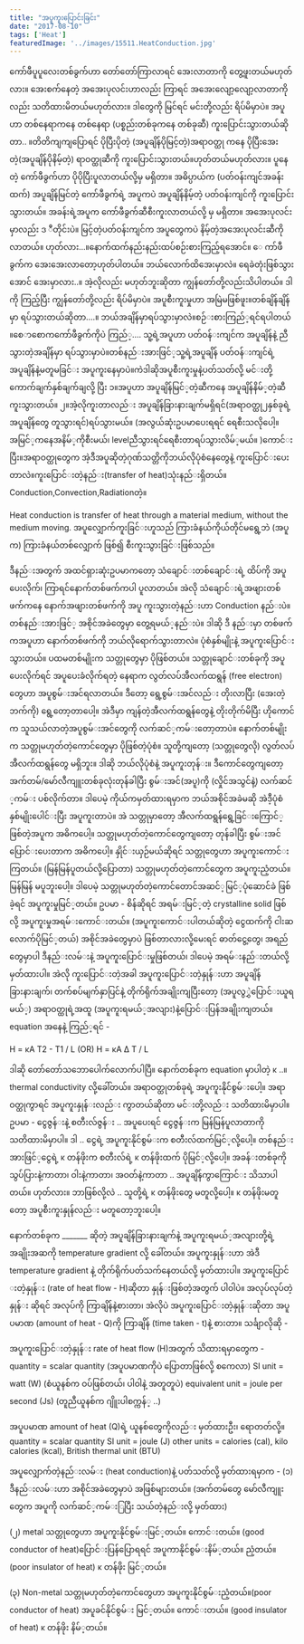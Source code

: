 ```yaml
---
title: "အပူကူးပြောင်းခြင်း"
date: "2017-08-10"
tags: ['Heat']
featuredImage: '../images/15511.HeatConduction.jpg'
---
```

ကော်ဖီပူပူလေးတစ်ခွက်ဟာ တော်တော်ကြာလာရင် အေးလာတာကို တွေ့ဖူးတယ်မဟုတ်လား။ အေးစက်နေတဲ့ အအေးပုလင်းဟာလည်း ကြာရင် အအေးလျော့လျော့လာတာကိုလည်း သတိထားမိတယ်မဟုတ်လား။ ဒါတွေကို မြင်ရင် မင်းတို့လည်း ရိပ်မိမှာပဲ။ အပူဟာ တစ်နေရာကနေ တစ်နေရာ (ပစ္စည်းတစ်ခုကနေ တစ်ခုဆီ) ကူးပြောင်းသွားတယ်ဆိုတာ.. ။တိတိကျကျပြောရင် ပိုပြီးပိုတဲ့ (အပူချိန်ပိုမြင့်တဲ့)အရာဝတ္ထု ကနေ ပိုပြီးအေးတဲ့(အပူချိန်ပိုနိမ့်တဲ့) ရာဝတ္ထုဆီကို ကူးပြောင်းသွားတယ်။ဟုတ်တယ်မဟုတ်လား။ ပူနေတဲ့ ကော်ဖီခွက်ဟာ ပိုပိုပြီးပူလာတယ်လို့မှ မရှိတာ။ အဓိပ္ပာယ်က (ပတ်ဝန်းကျင်အခန်းထက်) အပူချိန်မြင်တဲ့ ကော်ဖီခွက်ရဲ့ အပူကပဲ အပူချိန်နိမ့်တဲ့ ပတ်ဝန်းကျင်ကို ကူးပြောင်းသွားတယ်။ အခန်းရဲ့အပူက ကော်ဖီခွက်ဆီစီးကူးလာတယ်လို့ မှ မရှိတာ။ အအေးပုလင်းမှာလည်း ဒ ီတိုင်းပဲ။ မြင့်တဲ့ပတ်ဝန်းကျင်က အပူတွေကပဲ နိမ့်တဲ့အအေးပုလင်းဆီကိုလာတယ်။ ဟုတ်လား...။နောက်ထက်နည်းနည်းထပ်စဉ်းစားကြည့်ရအောင်။ ေ ကာ်ဖီခွက်က အေးအေးလာတော့ဟုတ်ပါတယ်။ ဘယ်လောက်ထိအေးမှာလဲ။ ရေခဲတုံးဖြစ်သွားအောင် အေးမှာလား..။ အဲ့လိုလည်း မဟုတ်ဘူးဆိုတာ ကျွန်တော်တို့လည်းသိပါတယ်။ ဒါကို ကြည့်ပြီး ကျွန်တော်တို့လည်း ရိပ်မိမှာပဲ။ အပူစီးကူးမှုဟာ အမြဲမဖြစ်​ဖူး။တစ်​ချိန်​ချိန်​မှာ ရပ်​သွားတယ်​ဆိုတာ....။ ဘယ်​အချိန်​မှာရပ်​သွားမှာလဲ။စဉ်​းစားကြည်​့ရင်​ ရပါတယ်​။​စေ​ာ​စောက​ကော်​ဖီခွက်​ကိုပဲ ကြည်​့.... သူ့ရဲ့အပူဟာ ပတ်​ဝန်​းကျင်​က အပူချိန်​နဲ့ ညီသွားတဲ့အချိန်​မှာ ရပ်​သွားမှာပဲ။တစ်​နည်​းအားဖြင်​့သူ့ရဲ့အပူချိန်​ ပတ်​ဝန်​းကျင်​ရဲ့အပူချိန်​နဲ့မတူမခြင်​း အပူကူး​နေမှာပဲ။ကဲဒါဆိုအပူစီးကူးမှုနဲ့ပတ်​သတ်​လို့ မင်​းတို့​ကောက်​ချက်​နှစ်​ချက်​ချလို့ ပြီး
၁။အပူဟာ အပူချိန်​မြင်​့တဲ့ဆီက​နေ အပူချိန်​နိမ်​့တဲ့ဆီကူးသွားတယ်​။
၂။အဲ့လိုကူးတာလည်​း အပူချိန်​ခြားနားချက်​မရှိရင်​(အရာဝတ္ထု၂နှစ်​ခုရဲ့အပူချိန်​​တွေ တူသွားရင်​)ရပ်​သွားမယ်​။ (အလွယ်​ဆုံးဥပမာ​ပေးရရင်​ ​ရေစီးသလို​ပေါ့။အမြင်​့က​နေအနိမ်​့ကိုစီးမယ်​၊ levelညီသွားရင်​ ​ရေစီးတာရပ်​သွားလိမ်​့မယ်​။ )​ကောင်​းပြီး။အရာဝတ္ထု​တွေက အဲ့ဒီအပူဆိုတဲ့ဂုဏ်​သတ္တိကိုဘယ်​လိုပုံစံ​နေ​တွေနဲ့ ကူး​ပြောင်​း​ပေးတာလဲ။ကူး​ပြောင်​းတဲ့နည်​း(transfer of heat)သုံးနည်​းရှိတယ်​။Conduction,Convection,Radiationတဲ့။


Heat conduction is transfer of heat through a material medium, without the medium moving.
အပူ​လျှောက်​ကူးခြင်​းဟူသည်​ ကြားခံနယ်​ကိုယ်​တိုင်​မ​ရွေ့ဘဲ (အပူက) ကြားခံနယ်​တစ်​​လျှောက်​ ဖြစ်​၍ စီးကူးသွားခြင်​းဖြစ်​သည်​။


ဒီနည်​းအတွက်​ အထင်​ရှားဆုံးဥပမာက​တော့ သံ​ချောင်​းတစ်​​ချောင်​းရဲ့ ထိပ်​ကို အပူ​ပေးလိုက်​၊ ကြာရင်​​နောက်​တစ်​ဖက်​ကပါ ပူလာတယ်​။ အဲလို သံ​ချောင်​းရဲ့အဖျားတစ်​ဖက်​က​နေ ​နောက်​အဖျားတစ်​ဖက်​ကို အပူ ကူးသွားတဲ့နည်​းဟာ Conduction နည်​းပဲ။ တစ်​နည်​းအားဖြင်​့ အစိုင်​အခဲ​တွေမှာ ​တွေ့ရမယ်​့နည်​းပဲ။ ဒါဆို ဒီ နည်​းမှာ တစ်​ဖက်​ကအပူဟာ ​နောက်​တစ်​ဖက်​ကို ဘယ်​လို​ရောက်​သွားတာလဲ။ ပုံစံနှစ်​မျိုးနဲ့ အပူကူး​ပြောင်​းသွားတယ်​။ ပထမတစ်​မျိုးက သတ္တု​တွေမှာ ပိုဖြစ်​တယ်​။ သတ္တု​ချောင်​းတစ်​ခုကို အပူ​ပေးလိုက်​ရင်​ အပူ​ပေးခံလိုက်​ရတဲ့ ​နေရာက လွတ်​လပ်​အီလက်​ထရွန်​ (free electron)​တွေဟာ အပူစွမ်​းအင်​ရလာတယ်​။ ဒီ​တော့ ​ရွေ့စွမ်​းအင်​လည်​း တိုးလာပြီး (​အေးတဲ့ဘက်​ကို) ​ရွေ့​တော့တာ​ပေါ့။ အဲဒီမှာ ကျန်​တဲ့အီလက်​ထရွန်​​တွေနဲ့ တိုးတိုက်​မိပြီး ဟို​ကောင်​က သူသယ်​လာတဲ့အပူစွမ်​းအင်​​တွေကို လက်​ဆင်​့ကမ်​း​တော့တာပဲ။ ​နောက်​တစ်​မျိုးက​ သတ္တုမဟုတ်​တဲ့​ကောင်​​တွေမှာ ပိုဖြစ်​တဲ့ပုံစံ။ သူတို့ကျ​တော့ (သတ္တု​တွေလို) လွတ်​လပ်​အီလက်​ထရွန်​​တွေ မရှိဘူး။ ဒါဆို ဘယ်​လိုပုံစံနဲ့ အပူကူးတုန်​း။ ဒီ​ကောင်​​တွေကျ​တော့ အက်​တမ်​/​မော်​လီကျူးတစ်​ခုလုံးတုန်​ခါပြီး စွမ်​းအင်​(အပူ)ကို (လှိုင်​အသွင်​နဲ့) လက်​ဆင်​့ကမ်​း ပစ်​လိုက်​တာ။ ဒါ​ပေမဲ့ ကိုယ်​ကမှတ်​ထားရမှာက ဘယ်​အစိုင်​အခဲမဆို အဲဒီ့ပုံစံ နှစ်​မျိုး​ပေါင်​းပြီး အပူကူးတာပဲ။ အဲ သတ္တုမှာ​တော့ အီလက်​ထရွန်​​ရွေ့ခြင်​း​ကြောင်​့ ဖြစ်​တဲ့အပူက အဓိက​ပေါ့။ သတ္တုမဟုတ်​တဲ့​ကောင်​​​တွေကျ​တော့ တုန်​ခါပြီး စွမ်​းအင်​​ပြောင်​း​ပေးတာက အဓိက​ပေါ့။ နှိုင်​းယှဉ်​မယ်​ဆိုရင်​ သတ္တု​တွေဟာ အပူကူး​ကောင်​းကြတယ်​။ (မြန်​မြန်​ပူတယ်​လို့ ​ပြောတာ) သတ္တုမဟုတ်​တဲ့​ကောင်​​တွေက အပူကူးညံ့တယ်​။ မြန်​မြန်​ မပူဘူး​ပေါ့။ ဒါ​ပေမဲ့ သတ္တုမဟုတ်​တဲ့​ကောင်​​တောင်​ အဆင်​့မြင်​့ပုံ​ဆောင်​ခဲ ဖြစ်​ခဲ့ရင်​ အပူကူးမှုမြင်​့တယ်​။ ဥပမာ - စိန်​ဆိုရင်​ အရမ်​းမြင်​့တဲ့ crystalline solid ဖြစ်​လို့ အပူကူးမှုအရမ်​း​ကောင်​းတယ်​။ (အပူကူး​ကောင်​းပါတယ်​ဆိုတဲ့ ​ငွေထက်​ကို ငါးဆ​လောက်​ပိုမြင်​့တယ်​) အစိုင်​အခဲ​တွေမှာပဲ ဖြစ်​တာလားလို့​မေးရင်​ ဓာတ်​​ငွေ့​တွေ၊ အရည်​​တွေမှာပါ ဒီနည်​းလမ်​းနဲ့ အပူကူး​ပြောင်​းမှုဖြစ်​တယ်​၊ ဒါ​ပေမဲ့ အရမ်​းနည်​းတယ်​လို့ မှတ်​ထားပါ။
အဲလို ကူး​ပြောင်​းတဲ့အခါ အပူကူး​ပြောင်​းတဲ့နှုန်​းဟာ အပူချိန်​ခြားနားချက်​၊ တက်​စပ်​မျက်​နှာပြင်​နဲ့ တိုက်​ရိုက်​အချိုးကျပြီး​တော့ (အပူလွွှဲ​ပြောင်​းယူရမယ်​့) အရာဝတ္ထုရဲ့အထူ (အပူကူးရမယ်​့အလျား)နဲ့ ​ပြောင်​းပြန်​အချိုးကျတယ်​။ equation အ​နေနဲ့ ကြည်​့ရင်​ -

H = κA T2 - T1 / L   (OR)   H = κA Δ T / L

ဒါဆို ​တော်​​တော်​သ​ဘော​ပေါက်​​လောက်​ပါပြီ။ ​နောက်​တစ်​ခုက equation မှာပါတဲ့ κ ..။ thermal conductivity လို့​ခေါ်တယ်​။ အရာဝတ္ထုတစ်​ခုရဲ့ အပူကူးနိုင်​စွမ်​း​ပေါ့။ အရာဝတ္ထုကွာရင်​ အပူကူးနှုန်​းလည်​း ကွာတယ်​ဆိုတာ မင်​းတို့လည်​း သတိထားမိမှာပါ။ ဥပမာ - ​ငွေဇွန်​းနဲ့ စတီးလ်​ဇွန်​း .. အပူ​ပေးရင်​ ​ငွေဇွန်​းက မြန်​မြန်​ပူလာတာကို သတိထားမိမှာပါ။ ဒါ .. ​ငွေရဲ့ အပူကူးနိုင်​စွမ်​းက စတီးလ်​ထက်​မြင်​့လို့​ပေါ့။ တစ်​နည်​းအားဖြင်​့​ငွေရဲ့ κ တန်​ဖိုးက စတီးလ်​ရဲ့ κ တန်​ဖိုးထက်​ ပိုမြင်​့လို့​ပေါ့။ အခန်​းတစ်​ခုကို သွပ်​ပြားနဲ့ကာတာ၊ ဝါးနဲ့ကာတာ၊ အဝတ်​နဲ့ကာတာ .. အပူချိန်​ကွာ​ကြောင်​း သိသာပါတယ်​။ ဟုတ်​လား။ ဘာဖြစ်​လို့လဲ .. သူတို့ရဲ့ κ တန်​ဖိုး​တွေ မတူလို့​ပေါ့။ κ တန်​ဖိုးမတူ​တော့ အပူစီးကူးနှုန်​လည်​း မတူ​တော့ဘူး​ပေါ့။

​နောက်​တစ်​ခုက _______ ဆိုတဲ့ အပူချိန်​ခြားနားချက်​နဲ့ အပူကူးရမယ်​့အလျားတို့ရဲ့ အချိုးအဆကို temperature gradient လို့ ​ခေါ်တယ်​။ အပူကူးနှုန်​းဟာ အဲဒီ temperature gradient နဲ့ တိုက်​ရိုက်​ပတ်​သက်​​နေတယ်​လို့ မှတ်​ထားပါ။
အပူကူး​ပြောင်​းတဲ့နှုန်​း (rate of heat flow - H)ဆိုတာ နှုန်​းဖြစ်​တဲ့အတွက်​ ပါဝါပဲ။ အလုပ်​လုပ်​တဲ့နှုန်​း ဆိုရင်​ အလုပ်​ကို ကြာချိန်​နဲ့စားတာ၊ အဲလိုပဲ အပူကူး​ပြောင်​းတဲ့နှုန်​းဆိုတာ အပူပမာဏ (amount of heat - Q)ကို ကြာချိန်​ (time taken - t)နဲ့ စားတာ။ သင်္ချာလိုဆို -



အပူကူး​ပြောင်​းတဲ့နှုန်​း rate of heat flow (H)အတွက်​ သိထားရမှာ​တွေက -
quantity = scalar quantity    (အပူပမာဏကိုပဲ ​ပြောတာဖြစ်​လို့ စ​ကေလာ)
SI unit = watt (W)         (စံယူနစ်​က ဝပ်​ဖြစ်​တယ်​၊ ပါဝါနဲ့ အတူတူပဲ)
equivalent unit = joule per second (Js)   (တူညီယူနစ်​က ဂျိူးပါစက္ကန်​့ ..)

အပူပမာဏ amount of heat (Q)ရဲ့ ယူနစ်​​တွေကိုလည်​း မှတ်​ထားဦး၊ ​ရောတတ်​လို့။
quantity = scalar quantity SI unit = joule (J) other units = calories (cal), kilo calories (kcal), British thermal unit (BTU)

အပူ​လျှောက်​တဲ့နည်​းလမ်​း (heat conduction)နဲ့ ပတ်​သတ်​လို့ မှတ်​ထားရမှာက -
(၁) ဒီနည်​းလမ်​းဟာ အစိုင်​အခဲ​တွေမှာပဲ အဖြစ်​များတယ်​။
(အက်​တမ်​​တွေ ​မော်​လီကျူး​တွေက အပူကို လက်​ဆင်​့ကမ်​းြပြီး သယ်​တဲ့နည်​းလို့ မှတ်​ထား)

(၂) metal သတ္တု​တွေဟာ အပူကူးနိုင်​စွမ်​းမြင်​့တယ်​။ ​ကောင်​းတယ်​။ (good conductor of heat)
​ပြောင်​းပြန်​​ပြောရရင်​ အပူကာနိုင်​စွမ်​းနိမ်​့တယ်​။ ညံ့တယ်​။ (poor insulator of heat)
κ တန်​ဖိုး မြင်​့တယ်​။

(၃) Non-metal သတ္တုမဟုတ်​တဲ့​ကောင်​​တွေဟာ အပူကူးနိုင်​စွမ်​းညံ့တယ်​။(poor conductor of heat)
အပူခင်​နိုင်​စွမ်​း မြင်​့တယ်​။ ​ကောင်​းတယ်​။ (good insulator of heat)
κ တန်​ဖိုး နိမ်​့တယ်​။